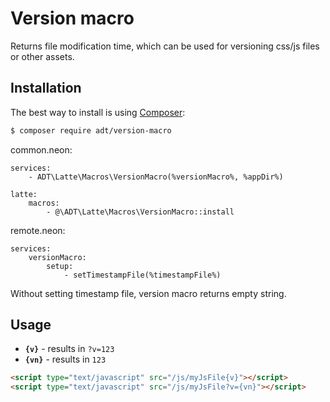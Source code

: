 # Version macro

Returns file modification time, which can be used for versioning css/js files or other assets.

## Installation

The best way to install is using [Composer](http://getcomposer.org/):

```sh
$ composer require adt/version-macro
```

common.neon:
```	
services:
	- ADT\Latte\Macros\VersionMacro(%versionMacro%, %appDir%)

latte:
	macros:
		- @\ADT\Latte\Macros\VersionMacro::install

```

remote.neon:
```
services:
	versionMacro:
		setup:
			- setTimestampFile(%timestampFile%)
```

Without setting timestamp file, version macro returns empty string.

## Usage

- **`{v}`** - results in `?v=123`
- **`{vn}`** - results in `123`

```html
<script type="text/javascript" src="/js/myJsFile{v}"></script>
<script type="text/javascript" src="/js/myJsFile?v={vn}"></script>
```
